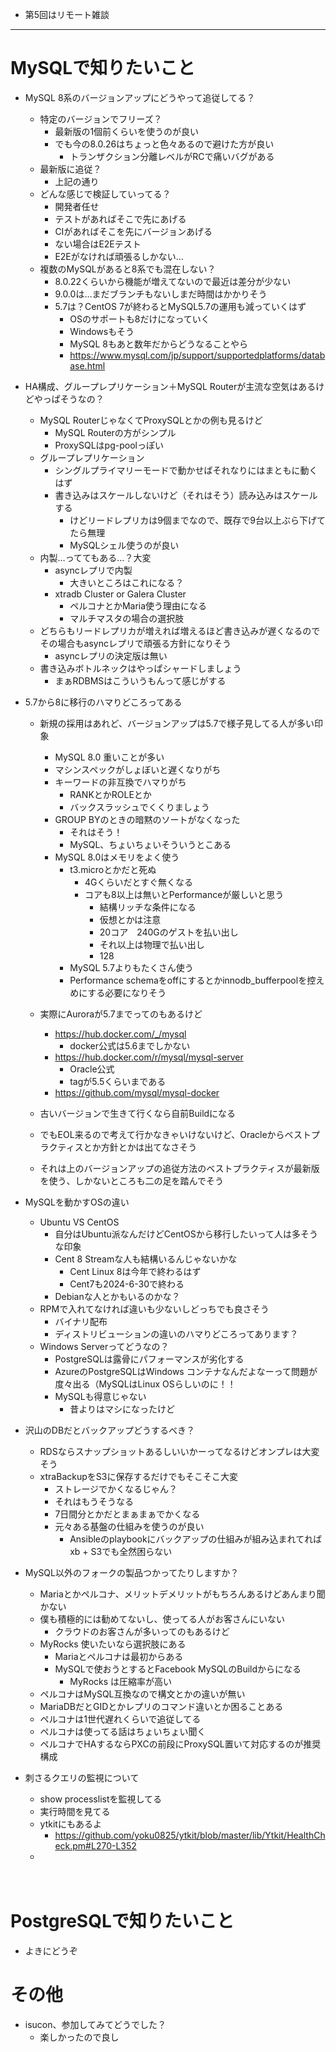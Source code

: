 - 第5回はリモート雑談

----

# MySQLで知りたいこと

- MySQL 8系のバージョンアップにどうやって追従してる？
  - 特定のバージョンでフリーズ？
    - 最新版の1個前くらいを使うのが良い
    - でも今の8.0.26はちょっと色々あるので避けた方が良い
      -  トランザクション分離レベルがRCで痛いバグがある
  - 最新版に追従？
    - 上記の通り
  - どんな感じで検証していってる？
    - 開発者任せ
    - テストがあればそこで先にあげる
    - CIがあればそこを先にバージョンあげる
    - ない場合はE2Eテスト
    - E2Eがなければ頑張るしかない…
  - 複数のMySQLがあると8系でも混在しない？
    - 8.0.22くらいから機能が増えてないので最近は差分が少ない
    - 9.0.0は…まだブランチもないしまだ時間はかかりそう
    - 5.7は？CentOS 7が終わるとMySQL5.7の運用も減っていくはず
      - OSのサポートも8だけになっていく
      - Windowsもそう
      - MySQL 8もあと数年だからどうなることやら
      - https://www.mysql.com/jp/support/supportedplatforms/database.html

- HA構成、グループレプリケーション＋MySQL Routerが主流な空気はあるけどやっぱそうなの？
  - MySQL RouterじゃなくてProxySQLとかの例も見るけど
    - MySQL Routerの方がシンプル
    - ProxySQLはpg-poolっぽい
  - グループレプリケーション
    - シングルプライマリーモードで動かせばそれなりにはまともに動くはず
    - 書き込みはスケールしないけど（それはそう）読み込みはスケールする
      - けどリードレプリカは9個までなので、既存で9台以上ぶら下げてたら無理
      - MySQLシェル使うのが良い
  - 内製…っててもある…？大変
    - asyncレプリで内製
      - 大きいところはこれになる？
    - xtradb Cluster or Galera Cluster
      - ペルコナとかMaria使う理由になる
      - マルチマスタの場合の選択肢
  - どちらもリードレプリカが増えれば増えるほど書き込みが遅くなるのでその場合もasyncレプリで頑張る方針になりそう
    - asyncレプリの決定版は無い
  - 書き込みボトルネックはやっぱシャードしましょう
    - まぁRDBMSはこういうもんって感じがする

- 5.7から8に移行のハマりどころってある
  - 新規の採用はあれど、バージョンアップは5.7で様子見してる人が多い印象
    - MySQL 8.0 重いことが多い
    - マシンスペックがしょぼいと遅くなりがち
    - キーワードの非互換でハマりがち
      - RANKとかROLEとか
      - バックスラッシュでくくりましょう
    - GROUP BYのときの暗黙のソートがなくなった
      - それはそう！
      - MySQL、ちょいちょいそういうとこある
    - MySQL 8.0はメモリをよく使う
      - t3.microとかだと死ぬ
        - 4Gくらいだとすぐ無くなる
        - コアも8以上は無いとPerformanceが厳しいと思う
          - 結構リッチな条件になる
          - 仮想とかは注意
          - 20コア　240Gのゲストを払い出し
          - それ以上は物理で払い出し
          - 128
      - MySQL 5.7よりもたくさん使う
      - Performance schemaをoffにするとかinnodb_bufferpoolを控えめにする必要になりそう
  - 実際にAuroraが5.7までってのもあるけど
    - https://hub.docker.com/_/mysql
      - docker公式は5.6までしかない
    - https://hub.docker.com/r/mysql/mysql-server
      - Oracle公式
      - tagが5.5くらいまである
    - https://github.com/mysql/mysql-docker
  - 古いバージョンで生きて行くなら自前Buildになる

  - でもEOL来るので考えて行かなきゃいけないけど、Oracleからベストプラクティスとか方針とかは出てなさそう
  - それは上のバージョンアップの追従方法のベストプラクティスが最新版を使う、しかないところも二の足を踏んでそう
- MySQLを動かすOSの違い
  - Ubuntu VS CentOS
    - 自分はUbuntu派なんだけどCentOSから移行したいって人は多そうな印象
    - Cent 8 Streamな人も結構いるんじゃないかな
      - Cent Linux 8は今年で終わるはず
      - Cent7も2024-6-30で終わる
    - Debianな人とかもいるのかな？
  - RPMで入れてなければ違いも少ないしどっちでも良さそう
    - バイナリ配布
    - ディストリビューションの違いのハマりどころってあります？
  - Windows Serverってどうなの？
    - PostgreSQLは露骨にパフォーマンスが劣化する
    - AzureのPostgreSQLはWindows コンテナなんだよなーって問題が度々出る（MySQLはLinux OSらしいのに！！
    - MySQLも得意じゃない
      - 昔よりはマシになったけど
- 沢山のDBだとバックアップどうするべき？
  - RDSならスナップショットあるしいいかーってなるけどオンプレは大変そう
  - xtraBackupをS3に保存するだけでもそこそこ大変
    - ストレージでかくなるじゃん？
    - それはもうそうなる
    - 7日間分とかだとまぁまぁでかくなる
    - 元々ある基盤の仕組みを使うのが良い
      - Ansibleのplaybookにバックアップの仕組みが組み込まれてればxb + S3でも全然困らない
- MySQL以外のフォークの製品つかってたりしますか？
  - Mariaとかペルコナ、メリットデメリットがもちろんあるけどあんまり聞かない
  - 僕も積極的には勧めてないし、使ってる人がお客さんにいない
    - クラウドのお客さんが多いってのもあるけど
  - MyRocks 使いたいなら選択肢にある
    - Mariaとペルコナは最初からある
    - MySQLで使おうとするとFacebook MySQLのBuildからになる
      - MyRocks は圧縮率が高い
  - ペルコナはMySQL互換なので構文とかの違いが無い
  - MariaDBだとGIDとかレプリのコマンド違いとか困ることある
  - ペルコナは1世代遅れくらいで追従してる
  - ペルコナは使ってる話はちょいちょい聞く
  - ペルコナでHAするならPXCの前段にProxySQL置いて対応するのが推奨構成
- 刺さるクエリの監視について
  - show processlistを監視してる
  - 実行時間を見てる
  - ytkitにもあるよ
    - https://github.com/yoku0825/ytkit/blob/master/lib/Ytkit/HealthCheck.pm#L270-L352
  - 

　

# PostgreSQLで知りたいこと
- よきにどうぞ
  
# その他
- isucon、参加してみてどうでした？
  - 楽しかったので良し
